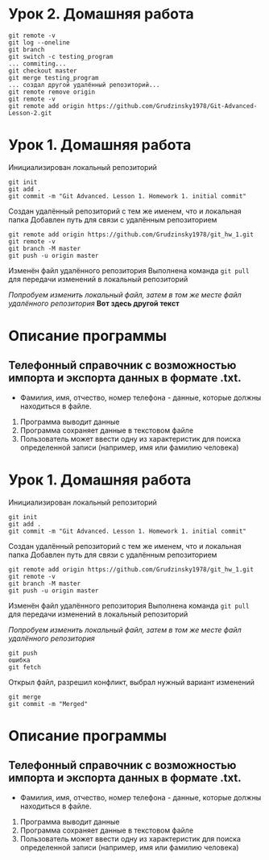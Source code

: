 # Урок 2. Домашняя работа

```
git remote -v
git log --oneline
git branch
git switch -c testing_program
... commiting...
git checkout master
git merge testing_program
... создал другой удалённый репозиторий...
git remote remove origin
git remote -v
git remote add origin https://github.com/Grudzinsky1978/Git-Advanced-Lesson-2.git
```




# Урок 1. Домашняя работа
Инициализирован локальный репозиторий
```
git init
git add .
git commit -m "Git Advanced. Lesson 1. Homework 1. initial commit"
```
Создан удалённый репозиторий с тем же именем, что и локальная папка
Добавлен путь для связи с удалённым репозиторием
```
git remote add origin https://github.com/Grudzinsky1978/git_hw_1.git
git remote -v
git branch -M master
git push -u origin master
```
Изменён файл удалённого репозитория
Выполнена команда `git pull` для передачи изменений в локальный репозиторий

*Попробуем изменить локальный файл, затем в том же месте файл удалённого репозитория*
**Вот здесь другой текст**

# Описание программы
## Телефонный справочник с возможностью импорта и экспорта данных в формате .txt.
* Фамилия, имя, отчество, номер телефона - данные, которые должны находиться в файле.
1. Программа выводит данные
2. Программа сохраняет данные в текстовом файле
3. Пользователь может ввести одну из характеристик для поиска определенной записи (например, имя или фамилию человека)

# Урок 1. Домашняя работа
Инициализирован локальный репозиторий
```
git init
git add .
git commit -m "Git Advanced. Lesson 1. Homework 1. initial commit"
```
Создан удалённый репозиторий с тем же именем, что и локальная папка
Добавлен путь для связи с удалённым репозиторием
```
git remote add origin https://github.com/Grudzinsky1978/git_hw_1.git
git remote -v
git branch -M master
git push -u origin master
```
Изменён файл удалённого репозитория
Выполнена команда `git pull` для передачи изменений в локальный репозиторий

*Попробуем изменить локальный файл, затем в том же месте файл удалённого репозитория*
```
git push
ошибка
git fetch
```
Открыл файл, разрешил конфликт, выбрал нужный вариант изменений
```
git merge
git commit -m "Merged"
```

# Описание программы
## Телефонный справочник с возможностью импорта и экспорта данных в формате .txt.
* Фамилия, имя, отчество, номер телефона - данные, которые должны находиться в файле.
1. Программа выводит данные
2. Программа сохраняет данные в текстовом файле
3. Пользователь может ввести одну из характеристик для поиска определенной записи (например, имя или фамилию человека)
